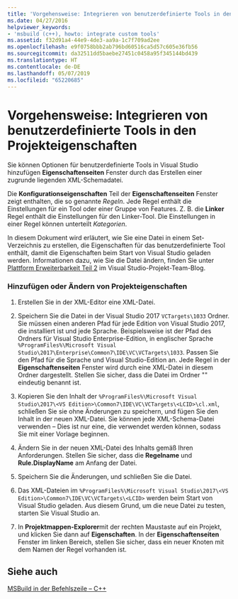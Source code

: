 ```yaml
---
title: 'Vorgehensweise: Integrieren von benutzerdefinierte Tools in den Projekteigenschaften'
ms.date: 04/27/2016
helpviewer_keywords:
- 'msbuild (c++), howto: integrate custom tools'
ms.assetid: f32d91a4-44e9-4de3-aa9a-1c7f709ad2ee
ms.openlocfilehash: e9f0758bbb2ab796bd60516ca5d57c605e36fb56
ms.sourcegitcommit: da32511dd5baebe27451c0458a95f345144bd439
ms.translationtype: HT
ms.contentlocale: de-DE
ms.lasthandoff: 05/07/2019
ms.locfileid: "65220685"
---
```

# <a name="how-to-integrate-custom-tools-into-the-project-properties"></a>Vorgehensweise: Integrieren von benutzerdefinierte Tools in den Projekteigenschaften

Sie können Optionen für benutzerdefinierte Tools in Visual Studio hinzufügen **Eigenschaftenseiten** Fenster durch das Erstellen einer zugrunde liegenden XML-Schemadatei.

Die **Konfigurationseigenschaften** Teil der **Eigenschaftenseiten** Fenster zeigt enthalten, die so genannte *Regeln*. Jede Regel enthält die Einstellungen für ein Tool oder einer Gruppe von Features. Z. B. die **Linker** Regel enthält die Einstellungen für den Linker-Tool. Die Einstellungen in einer Regel können unterteilt *Kategorien*.

In diesem Dokument wird erläutert, wie Sie eine Datei in einem Set-Verzeichnis zu erstellen, die Eigenschaften für das benutzerdefinierte Tool enthält, damit die Eigenschaften beim Start von Visual Studio geladen werden. Informationen dazu, wie Sie die Datei ändern, finden Sie unter [Plattform Erweiterbarkeit Teil 2](https://blogs.msdn.microsoft.com/vsproject/2009/06/18/platform-extensibility-part-2/) im Visual Studio-Projekt-Team-Blog.

### <a name="to-add-or-change-project-properties"></a>Hinzufügen oder Ändern von Projekteigenschaften

1. Erstellen Sie in der XML-Editor eine XML-Datei.

1. Speichern Sie die Datei in der Visual Studio 2017 `VCTargets\1033` Ordner. Sie müssen einen anderen Pfad für jede Edition von Visual Studio 2017, die installiert ist und jede Sprache. Beispielsweise ist der Pfad des Ordners für Visual Studio Enterprise-Edition, in englischer Sprache `%ProgramFiles%\Microsoft Visual Studio\2017\Enterprise\Common7\IDE\VC\VCTargets\1033`. Passen Sie den Pfad für die Sprache und Visual Studio-Edition an. Jede Regel in der **Eigenschaftenseiten** Fenster wird durch eine XML-Datei in diesem Ordner dargestellt. Stellen Sie sicher, dass die Datei im Ordner "" eindeutig benannt ist.

1. Kopieren Sie den Inhalt der `%ProgramFiles%\Microsoft Visual Studio\2017\<VS Edition>\Common7\IDE\VC\VCTargets\<LCID>\cl.xml`, schließen Sie sie ohne Änderungen zu speichern, und fügen Sie den Inhalt in der neuen XML-Datei. Sie können jede XML-Schema-Datei verwenden – Dies ist nur eine, die verwendet werden können, sodass Sie mit einer Vorlage beginnen.

1. Ändern Sie in der neuen XML-Datei des Inhalts gemäß Ihren Anforderungen. Stellen Sie sicher, dass die **Regelname** und **Rule.DisplayName** am Anfang der Datei.

1. Speichern Sie die Änderungen, und schließen Sie die Datei.

1. Das XML-Dateien im `%ProgramFiles%\Microsoft Visual Studio\2017\<VS Edition>\Common7\IDE\VC\VCTargets\<LCID>` werden beim Start von Visual Studio geladen. Aus diesem Grund, um die neue Datei zu testen, starten Sie Visual Studio an.

1. In **Projektmappen-Explorer**mit der rechten Maustaste auf ein Projekt, und klicken Sie dann auf **Eigenschaften**. In der **Eigenschaftenseiten** Fenster im linken Bereich, stellen Sie sicher, dass ein neuer Knoten mit dem Namen der Regel vorhanden ist.

## <a name="see-also"></a>Siehe auch

[MSBuild in der Befehlszeile – C++](msbuild-visual-cpp.md)
